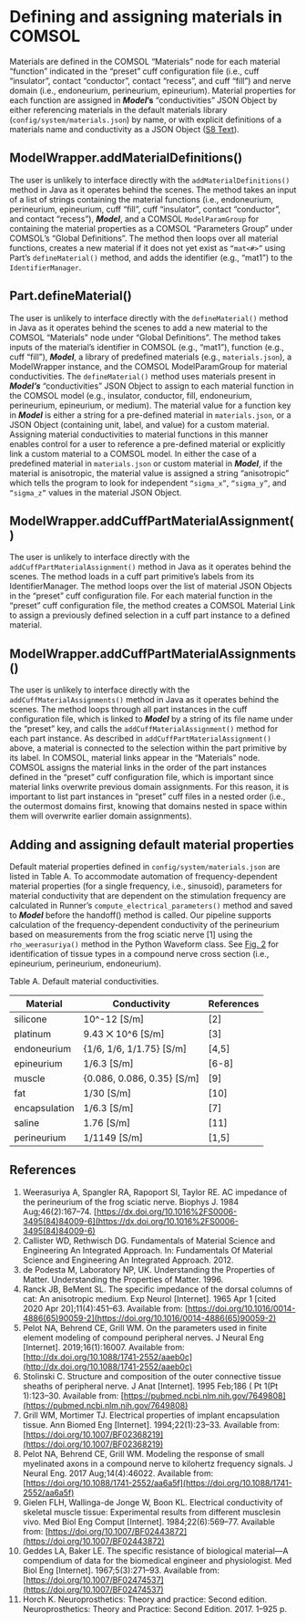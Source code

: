 # Defining and assigning materials in COMSOL

Materials are defined in the COMSOL “Materials” node for each material
“function” indicated in the “preset” cuff configuration file (i.e.,
cuff “insulator”, contact “conductor”, contact “recess”, and cuff
“fill”) and nerve domain (i.e., endoneurium, perineurium,
epineurium). Material properties for each function are assigned in
***Model*’s** “conductivities” JSON Object by either referencing
materials in the default materials library
(`config/system/materials.json`) by name, or with explicit definitions
of a materials name and conductivity as a JSON Object ([S8 Text](S8-JSON-file-parameter-guide)).

## ModelWrapper.addMaterialDefinitions()

The user is unlikely to interface directly with the
`addMaterialDefinitions()` method in Java as it operates behind the
scenes. The method takes an input of a list of strings containing the
material functions (i.e., endoneurium, perineurium, epineurium, cuff
“fill”, cuff “insulator”, contact “conductor”, and contact “recess”),
***Model***, and a COMSOL `ModelParamGroup` for containing the material
properties as a COMSOL “Parameters Group” under COMSOL’s “Global
Definitions”. The method then loops over all material functions, creates
a new material if it does not yet exist as `“mat<#>”` using Part’s
`defineMaterial()` method, and adds the identifier (e.g., “mat1”) to the
`IdentifierManager`.

## Part.defineMaterial()

The user is unlikely to interface directly with the `defineMaterial()`
method in Java as it operates behind the scenes to add a new material to
the COMSOL “Materials” node under “Global Definitions”. The method takes
inputs of the material’s identifier in COMSOL (e.g., “mat1”), function
(e.g., cuff “fill”), ***Model***, a library of predefined materials
(e.g., `materials.json`), a ModelWrapper instance, and the COMSOL
ModelParamGroup for material conductivities. The `defineMaterial()` method
uses materials present in ***Model’s*** “conductivities” JSON Object to
assign to each material function in the COMSOL model (e.g., insulator,
conductor, fill, endoneurium, perineurium, epineurium, or medium). The
material value for a function key in ***Model*** is either a string for
a pre-defined material in `materials.json`, or a JSON Object (containing
unit, label, and value) for a custom material. Assigning material
conductivities to material functions in this manner enables control for
a user to reference a pre-defined material or explicitly link a custom
material to a COMSOL model. In either the case of a predefined material
in `materials.json` or custom material in ***Model***, if the material is
anisotropic, the material value is assigned a string “anisotropic” which
tells the program to look for independent `“sigma_x”`, `“sigma_y”`, and
`“sigma_z”` values in the material JSON Object.

## ModelWrapper.addCuffPartMaterialAssignment()

The user is unlikely to interface directly with the
`addCuffPartMaterialAssignment()` method in Java as it operates behind the
scenes. The method loads in a cuff part primitive’s labels from its
IdentifierManager. The method loops over the list of material JSON
Objects in the “preset” cuff configuration file. For each material
function in the “preset” cuff configuration file, the method creates a
COMSOL Material Link to assign a previously defined selection in a cuff
part instance to a defined material.

## ModelWrapper.addCuffPartMaterialAssignments()

The user is unlikely to interface directly with the
`addCuffMaterialAssignments()` method in Java as it operates behind the
scenes. The method loops through all part instances in the cuff
configuration file, which is linked to ***Model*** by a string of its
file name under the “preset” key, and calls the
`addCuffMaterialAssignment()` method for each part instance. As described
in `addCuffPartMaterialAssignment()` above, a material is connected to the
selection within the part primitive by its label. In COMSOL, material
links appear in the “Materials” node. COMSOL assigns the material links
in the order of the part instances defined in the “preset” cuff
configuration file, which is important since material links overwrite
previous domain assignments. For this reason, it is important to list
part instances in “preset” cuff files in a nested order (i.e., the
outermost domains first, knowing that domains nested in space within
them will overwrite earlier domain assignments).

## Adding and assigning default material properties

Default material properties defined in `config/system/materials.json`
are listed in Table A. To accommodate automation of
frequency-dependent material properties (for a single frequency, i.e.,
sinusoid), parameters for material conductivity that are dependent on
the stimulation frequency are calculated in Runner’s
`compute_electrical_parameters()` method and saved to ***Model*** before
the handoff() method is called. Our pipeline supports calculation of the
frequency-dependent conductivity of the perineurium based on
measurements from the frog sciatic nerve \[1\] using the
`rho_weerasuriya()` method in the Python Waveform class. See [Fig. 2](https://doi.org/10.1371/journal.pcbi.1009285.g002) for
identification of tissue types in a compound nerve cross section (i.e.,
epineurium, perineurium, endoneurium).

Table A. Default material conductivities.

| **Material**  | **Conductivity**             | **References**         |
| ------------- | ---------------------------- | ---------------------- |
| silicone      | 10^-12 \[S/m\]               | \[2\]                 |
| platinum      | 9.43 ⨉ 10^6 \[S/m\]          | \[3\]                 |
| endoneurium   | {1/6, 1/6, 1/1.75} \[S/m\]   | \[4,5\]       |
| epineurium    | 1/6.3 \[S/m\]                | \[6-8\] |
| muscle        | {0.086, 0.086, 0.35} \[S/m\] | \[9\]             |
| fat           | 1/30 \[S/m\]                 | \[10\]             |
| encapsulation | 1/6.3 \[S/m\]                | \[7\]                 |
| saline        | 1.76 \[S/m\]                 | \[11\]                |
| perineurium   | 1/1149 \[S/m\]               | \[1,5\]           |

## References
1. Weerasuriya A, Spangler RA, Rapoport SI, Taylor RE. AC impedance of the perineurium of the frog sciatic nerve. Biophys J. 1984 Aug;46(2):167–74. [https://dx.doi.org/10.1016%2FS0006-3495(84)84009-6](https://dx.doi.org/10.1016%2FS0006-3495(84)84009-6)
1. Callister WD, Rethwisch DG. Fundamentals of Material Science and Engineering An Integrated Approach. In: Fundamentals Of Material Science and Engineering An Integrated Approach. 2012.
1. de Podesta M, Laboratory NP, UK. Understanding the Properties of Matter. Understanding the Properties of Matter. 1996.
1. Ranck JB, BeMent SL. The specific impedance of the dorsal columns of cat: An anisotropic medium. Exp Neurol [Internet]. 1965 Apr 1 [cited 2020 Apr 20];11(4):451–63. Available from: [https://doi.org/10.1016/0014-4886(65)90059-2](https://doi.org/10.1016/0014-4886(65)90059-2)
1. Pelot NA, Behrend CE, Grill WM. On the parameters used in finite element modeling of compound peripheral nerves. J Neural Eng [Internet]. 2019;16(1):16007. Available from: [http://dx.doi.org/10.1088/1741-2552/aaeb0c](http://dx.doi.org/10.1088/1741-2552/aaeb0c)
1. Stolinski C. Structure and composition of the outer connective tissue sheaths of peripheral nerve. J Anat [Internet]. 1995 Feb;186 ( Pt 1(Pt 1):123–30. Available from: [https://pubmed.ncbi.nlm.nih.gov/7649808](https://pubmed.ncbi.nlm.nih.gov/7649808)
1. Grill WM, Mortimer TJ. Electrical properties of implant encapsulation tissue. Ann Biomed Eng [Internet]. 1994;22(1):23–33. Available from: [https://doi.org/10.1007/BF02368219](https://doi.org/10.1007/BF02368219)
1. Pelot NA, Behrend CE, Grill WM. Modeling the response of small myelinated axons in a compound nerve to kilohertz  frequency signals. J Neural Eng. 2017 Aug;14(4):46022. Available from: [https://doi.org/10.1088/1741-2552/aa6a5f](https://doi.org/10.1088/1741-2552/aa6a5f)
1. Gielen FLH, Wallinga-de Jonge W, Boon KL. Electrical conductivity of skeletal muscle tissue: Experimental results from different musclesin vivo. Med Biol Eng Comput [Internet]. 1984;22(6):569–77. Available from: [https://doi.org/10.1007/BF02443872](https://doi.org/10.1007/BF02443872)
1. Geddes LA, Baker LE. The specific resistance of biological material—A compendium of data for the biomedical engineer and physiologist. Med Biol Eng [Internet]. 1967;5(3):271–93. Available from: [https://doi.org/10.1007/BF02474537](https://doi.org/10.1007/BF02474537)
1. Horch K. Neuroprosthetics: Theory and practice: Second edition. Neuroprosthetics: Theory and Practice: Second Edition. 2017. 1–925 p.
